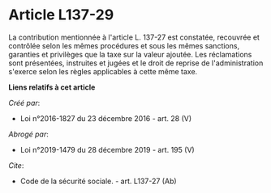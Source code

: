 # Article L137-29

La contribution mentionnée à l'article L. 137-27 est constatée, recouvrée et contrôlée selon les mêmes procédures et sous les
mêmes sanctions, garanties et privilèges que la taxe sur la valeur ajoutée. Les réclamations sont présentées, instruites et
jugées et le droit de reprise de l'administration s'exerce selon les règles applicables à cette même taxe.

**Liens relatifs à cet article**

_Créé par_:

  - Loi n°2016-1827 du 23 décembre 2016 - art. 28 (V)

_Abrogé par_:

  - Loi n°2019-1479 du 28 décembre 2019 - art. 195 (V)

_Cite_:

  - Code de la sécurité sociale. - art. L137-27 (Ab)
